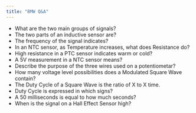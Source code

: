 ```yaml
---
title: "BMW Q&A"
---
```


* What are the two main groups of signals?
* The two parts of an inductive sensor are?
* The frequency of the signal indicates?
* In an NTC sensor, as Temperature increases, what does Resistance do?
* High resistance in a PTC sensor indicates warm or cold?
* A 5V measurement in a NTC sensor means?
* Describe the purpose of the three wires used on a potentiometar?
* How many voltage level possibilities does a Modulated Square Wave contain?
* The Duty Cycle of a Square Wave is the ratio of X to X time.
* Duty Cycle is expressed in which signs?
* A 50 milliseconds is equal to how much seconds?
* When is the signal on a Hall Effect Sensor high?
